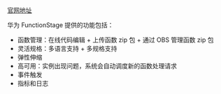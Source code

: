 [官网地址](https://www.huaweicloud.com/en-us/product/functionstage.html)

华为 FunctionStage 提供的功能包括：

* 函数管理：在线代码编辑 + 上传函数 zip 包 + 通过 OBS 管理函数 zip 包
* 灵活规格：多语言支持 + 多规格支持
* 弹性伸缩
* 高可用：实例出现问题，系统会自动调度新的函数处理请求
* 事件触发
* 指标和日志